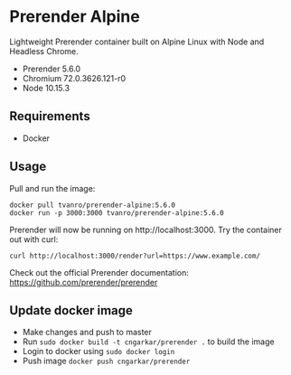# Prerender Alpine

Lightweight Prerender container built on Alpine Linux with Node and Headless Chrome.

- Prerender 5.6.0
- Chromium 72.0.3626.121-r0
- Node 10.15.3

## Requirements

- Docker

## Usage

Pull and run the image:

```
docker pull tvanro/prerender-alpine:5.6.0
docker run -p 3000:3000 tvanro/prerender-alpine:5.6.0
```
Prerender will now be running on http://localhost:3000. Try the container out with curl:

```
curl http://localhost:3000/render?url=https://www.example.com/
```

Check out the official Prerender documentation: https://github.com/prerender/prerender


## Update docker image
- Make changes and push to master
- Run `sudo docker build -t cngarkar/prerender .` to build the image
- Login to docker using `sudo docker login`
- Push image `docker push cngarkar/prerender`